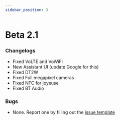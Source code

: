 ```yaml
---
sidebar_position: 3
---
```


# Beta 2.1 #

### Changelogs ###
- Fixed VoLTE and VoWiFi 
- New Assistant UI (update Google for this)
- Fixed DT2W
- Fixed Full megapixel cameras
- Fixed NFC for joyeuse
- Fixed BT Audio

### Bugs ###
- None. Report one by filling out the [issue template](https://github.com/JamieHoSzeYui/pixel-infra/issues/new/choose)
